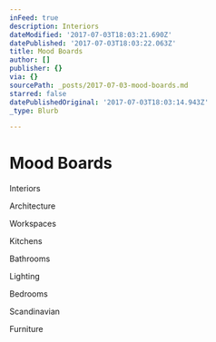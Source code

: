 ```yaml
---
inFeed: true
description: Interiors
dateModified: '2017-07-03T18:03:21.690Z'
datePublished: '2017-07-03T18:03:22.063Z'
title: Mood Boards
author: []
publisher: {}
via: {}
sourcePath: _posts/2017-07-03-mood-boards.md
starred: false
datePublishedOriginal: '2017-07-03T18:03:14.943Z'
_type: Blurb

---
```

# Mood Boards

Interiors

Architecture

Workspaces 

Kitchens

Bathrooms

Lighting

Bedrooms

Scandinavian 

Furniture